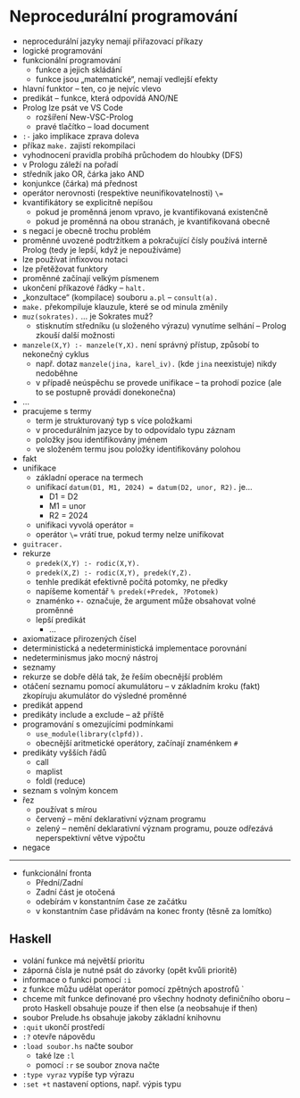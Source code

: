 # Neprocedurální programování

- neprocedurální jazyky nemají přiřazovací příkazy
- logické programování
- funkcionální programování
	- funkce a jejich skládání
	- funkce jsou „matematické“, nemají vedlejší efekty
- hlavní funktor – ten, co je nejvíc vlevo
- predikát – funkce, která odpovídá ANO/NE
- Prolog lze psát ve VS Code
	- rozšíření New-VSC-Prolog
	- pravé tlačítko – load document
- `:-` jako implikace zprava doleva
- příkaz `make.` zajistí rekompilaci
- vyhodnocení pravidla probíhá průchodem do hloubky (DFS)
- v Prologu záleží na pořadí
- středník jako OR, čárka jako AND
- konjunkce (čárka) má přednost
- operátor nerovnosti (respektive neunifikovatelnosti) `\=`
- kvantifikátory se explicitně nepíšou
	- pokud je proměnná jenom vpravo, je kvantifikovaná existenčně
	- pokud je proměnná na obou stranách, je kvantifikovaná obecně
- s negací je obecně trochu problém
- proměnné uvozené podtržítkem a pokračující čísly používá interně Prolog (tedy je lepší, když je nepoužíváme)
- lze používat infixovou notaci
- lze přetěžovat funktory
- proměnné začínají velkým písmenem
- ukončení příkazové řádky – `halt.`
- „konzultace“ (kompilace) souboru `a.pl` – `consult(a).`
- `make.` překompiluje klauzule, které se od minula změnily
- `muz(sokrates).` … je Sokrates muž?
	- stisknutím středníku (u složeného výrazu) vynutíme selhání – Prolog zkouší další možnosti
- `manzele(X,Y) :- manzele(Y,X).` není správný přístup, způsobí to nekonečný cyklus
	- např. dotaz `manzele(jina, karel_iv).` (kde `jina` neexistuje) nikdy nedoběhne
	- v případě neúspěchu se provede unifikace – ta prohodí pozice (ale to se postupně provádí donekonečna)
- …
- pracujeme s termy
	- term je strukturovaný typ s více položkami
	- v procedurálním jazyce by to odpovídalo typu záznam
	- položky jsou identifikovány jménem
	- ve složeném termu jsou položky identifikovány polohou
- fakt
- unifikace
	- základní operace na termech
	- unifikací `datum(D1, M1, 2024) = datum(D2, unor, R2).` je…
		- D1 = D2
		- M1 = unor
		- R2 = 2024
	- unifikaci vyvolá operátor =
	- operátor `\=` vrátí true, pokud termy nelze unifikovat
- `guitracer.`
- rekurze
	- `predek(X,Y) :- rodic(X,Y).`
	- `predek(X,Z) :- rodic(X,Y), predek(Y,Z).`
	- tenhle predikát efektivně počítá potomky, ne předky
	- napíšeme komentář `% predek(+Predek, ?Potomek)`
	- znaménko `+-` označuje, že argument může obsahovat volné proměnné
	- lepší predikát
		- …
- axiomatizace přirozených čísel
- deterministická a nedeterministická implementace porovnání
- nedeterminismus jako mocný nástroj
- seznamy
- rekurze se dobře dělá tak, že řeším obecnější problém
- otáčení seznamu pomocí akumulátoru – v základním kroku (fakt) zkopíruju akumulátor do výsledné proměnné
- predikát append
- predikáty include a exclude – až příště
- programování s omezujícími podmínkami
	- `use_module(library(clpfd)).`
	- obecnější aritmetické operátory, začínají znaménkem `#`
- predikáty vyšších řádů
	- call
	- maplist
	- foldl (reduce)
- seznam s volným koncem
- řez
	- používat s mírou
	- červený – mění deklarativní význam programu
	- zelený – nemění deklarativní význam programu, pouze odřezává neperspektivní větve výpočtu
- negace

---

- funkcionální fronta
	- Přední/Zadní
	- Zadní část je otočená
	- odebírám v konstantním čase ze začátku
	- v konstantním čase přidávám na konec fronty (těsně za lomítko)

## Haskell

- volání funkce má největší prioritu
- záporná čísla je nutné psát do závorky (opět kvůli prioritě)
- informace o funkci pomocí `:i`
- z funkce můžu udělat operátor pomocí zpětných apostrofů \`
- chceme mít funkce definované pro všechny hodnoty definičního oboru – proto Haskell obsahuje pouze if then else (a neobsahuje if then)
- soubor Prelude.hs obsahuje jakoby základní knihovnu
- `:quit` ukončí prostředí
- `:?` otevře nápovědu
- `:load soubor.hs` načte soubor
	- také lze `:l`
	- pomocí `:r` se soubor znova načte
- `:type vyraz` vypíše typ výrazu
- `:set +t` nastavení options, např. výpis typu
